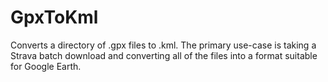 # GpxToKml

Converts a directory of .gpx files to .kml. The primary use-case is taking a Strava batch download and converting all of the files into a format suitable for Google Earth.
